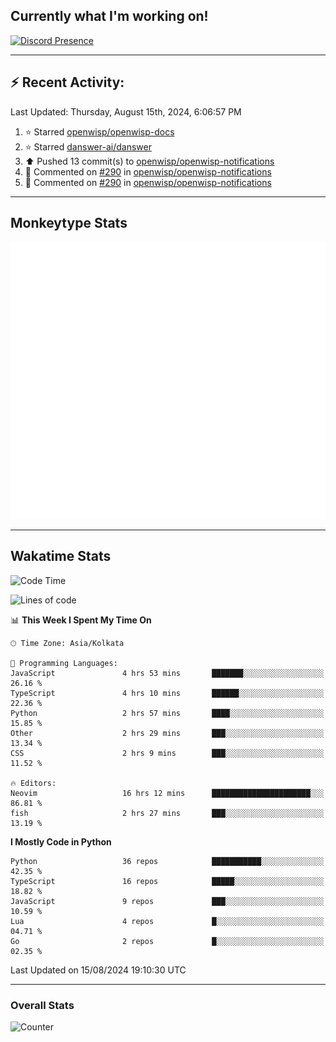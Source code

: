 ## Currently what I'm working on!
[![Discord Presence](https://lanyard.cnrad.dev/api/534981034400284712)](https://discord.com/users/534981034400284712)

---

## :zap: Recent Activity:
<!--RECENT_ACTIVITY:last_update-->
Last Updated: Thursday, August 15th, 2024, 6:06:57 PM
<!--RECENT_ACTIVITY:last_update_end-->
<!--RECENT_ACTIVITY:start-->
1. ⭐ Starred [openwisp/openwisp-docs](https://github.com/openwisp/openwisp-docs)<br>
2. ⭐ Starred [danswer-ai/danswer](https://github.com/danswer-ai/danswer)<br>
3. ⬆️ Pushed 13 commit(s) to [openwisp/openwisp-notifications](https://github.com/openwisp/openwisp-notifications)<br>
4. 💬 Commented on [#290](https://github.com/openwisp/openwisp-notifications/pull/290#discussion_r1704849582) in [openwisp/openwisp-notifications](https://github.com/openwisp/openwisp-notifications)<br>
5. 💬 Commented on [#290](https://github.com/openwisp/openwisp-notifications/pull/290#discussion_r1704849554) in [openwisp/openwisp-notifications](https://github.com/openwisp/openwisp-notifications)<br>
<!--RECENT_ACTIVITY:end-->

---

## Monkeytype Stats
<a href="https://monkeytype.com/profile/dhanus">
  <img src="https://raw.githubusercontent.com/Dhanus3133/Dhanus3133/monkeytype/monkeytype-lb.svg" alt="Monkeytype Profile" />
</a>

---

## Wakatime Stats
<!--START_SECTION:waka-->
![Code Time](http://img.shields.io/badge/Code%20Time-2%2C086%20hrs%2017%20mins-blue)

![Lines of code](https://img.shields.io/badge/From%20Hello%20World%20I%27ve%20Written-5.8%20million%20lines%20of%20code-blue)

📊 **This Week I Spent My Time On** 

```text
🕑︎ Time Zone: Asia/Kolkata

💬 Programming Languages: 
JavaScript               4 hrs 53 mins       ███████░░░░░░░░░░░░░░░░░░   26.16 % 
TypeScript               4 hrs 10 mins       ██████░░░░░░░░░░░░░░░░░░░   22.36 % 
Python                   2 hrs 57 mins       ████░░░░░░░░░░░░░░░░░░░░░   15.85 % 
Other                    2 hrs 29 mins       ███░░░░░░░░░░░░░░░░░░░░░░   13.34 % 
CSS                      2 hrs 9 mins        ███░░░░░░░░░░░░░░░░░░░░░░   11.52 % 

🔥 Editors: 
Neovim                   16 hrs 12 mins      ██████████████████████░░░   86.81 % 
fish                     2 hrs 27 mins       ███░░░░░░░░░░░░░░░░░░░░░░   13.19 % 
```

**I Mostly Code in Python** 

```text
Python                   36 repos            ███████████░░░░░░░░░░░░░░   42.35 % 
TypeScript               16 repos            █████░░░░░░░░░░░░░░░░░░░░   18.82 % 
JavaScript               9 repos             ███░░░░░░░░░░░░░░░░░░░░░░   10.59 % 
Lua                      4 repos             █░░░░░░░░░░░░░░░░░░░░░░░░   04.71 % 
Go                       2 repos             █░░░░░░░░░░░░░░░░░░░░░░░░   02.35 % 
```




 Last Updated on 15/08/2024 19:10:30 UTC
<!--END_SECTION:waka-->
---

### Overall Stats

<img src="https://moe-counter.glitch.me/get/@Dhanus3133?theme=asoul" alt="Counter" />
